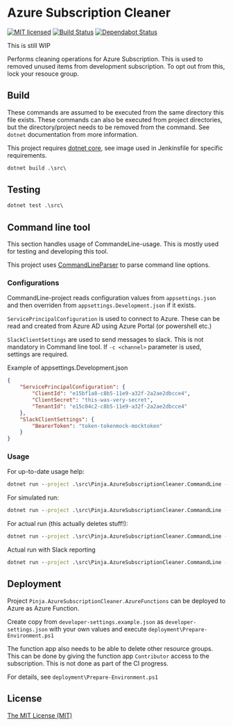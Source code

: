 # Azure Subscription Cleaner

[![MIT licensed](https://img.shields.io/badge/license-MIT-blue.svg)](./LICENSE)
[![Build Status](https://jenkins.protacon.cloud/buildStatus/icon?job=www.github.com/azure-subscription-cleaner/master)](https://jenkins.protacon.cloud/blue/organizations/jenkins/www.github.com%2Fazure-subscription-cleaner/activity)
[![Dependabot Status](https://api.dependabot.com/badges/status?host=github&repo=by-pinja/azure-subscription-cleaner&identifier=204444972)](https://dependabot.com)

This is still WIP

Performs cleaning operations for Azure Subscription. This is used to removed unused items from development subscription.
To opt out from this, lock your resouce group.

## Build

These commands are assumed to be executed from the same directory this file exists.
These commands can also be executed from project directories, but
the directory/project needs to be removed from the command. See `dotnet`
documentation from more information.

This project requires [dotnet core](https://www.microsoft.com/net/download),
see image used in Jenkinsfile for specific requirements.

```cmd
dotnet build .\src\
```

## Testing

```cmd
dotnet test .\src\
```

## Command line tool

This section handles usage of CommandeLine-usage. This is mostly used for
testing and developing this tool.

This project uses [CommandLineParser](https://github.com/commandlineparser/commandline)
to parse command line options.

### Configurations

CommandLine-project reads configuration values from `appsettings.json` and
then overriden from `appsettings.Development.json` if it exists.

`ServicePrincipalConfiguration` is used to connect to Azure. These can be
read and created from Azure AD using Azure Portal (or powershell etc.)

`SlackClientSettings` are used to send messages to slack. This is not mandatory
in Command line tool. If `-c <channel>` parameter is used, settings are
required.

Example of appsettings.Development.json

```json
{
    "ServicePrincipalConfiguration": {
        "ClientId": "e15bf1a8-c8b5-11e9-a32f-2a2ae2dbcce4",
        "ClientSecret": "this-was-very-secret",
        "TenantId": "e15c04c2-c8b5-11e9-a32f-2a2ae2dbcce4"
    },
    "SlackClientSettings": {
        "BearerToken": "token-tokenmock-mocktoken"
    }
}
```

### Usage

For up-to-date usage help:

```cmd
dotnet run --project .\src\Pinja.AzureSubscriptionCleaner.CommandLine -- --help
```

For simulated run:

```cmd
dotnet run --project .\src\Pinja.AzureSubscriptionCleaner.CommandLine -- -s
```

For actual run (this actually deletes stuff!):

```cmd
dotnet run --project .\src\Pinja.AzureSubscriptionCleaner.CommandLine --
```

Actual run with Slack reporting

```cmd
dotnet run --project .\src\Pinja.AzureSubscriptionCleaner.CommandLine -- -c slack-channel
```

## Deployment

Project `Pinja.AzureSubscriptionCleaner.AzureFunctions` can be deployed to Azure as Azure Function.

Create copy from `developer-settings.example.json` as `developer-settings.json`
with your own values and execute `deployment\Prepare-Environment.ps1`

The function app also needs to be able to delete other resource groups. This can be done by giving
the function app `Contributor` access to the subscription. This is not done as part of the CI progress.

For details, see `deployment\Prepare-Environment.ps1`

## License

[The MIT License (MIT)](LICENSE)

